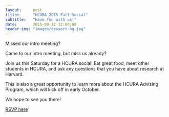 ```yaml
---
layout:     post
title:      "HCURA 2015 Fall Social"
subtitle:   "Have fun with us!"
date:       2015-09-12 12:00:00
header-img: "images/dessert-bg.jpg"
---
```


Missed our intro meeting?

Came to our intro meeting, but miss us already?

Join us this Saturday for a HCURA social! Eat great food, meet other students in HCURA, and ask any questions that you have about research at Harvard.

This is also a great opportunity to learn more about the HCURA Advising Program, which will kick off in early October.

We hope to see you there!

[RSVP here](https://www.facebook.com/events/504522766377311/)
